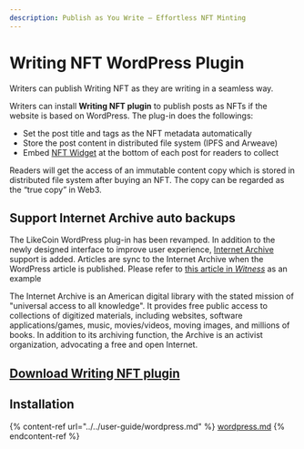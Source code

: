 ```yaml
---
description: Publish as You Write – Effortless NFT Minting
---
```


# Writing NFT WordPress Plugin

Writers can publish Writing NFT as they are writing in a seamless way.

Writers can install **Writing NFT plugin** to publish posts as NFTs if the website is based on WordPress. The plug-in does the followings:

* Set the post title and tags as the NFT metadata automatically
* Store the post content in distributed file system (IPFS and Arweave)
* Embed [NFT Widget](collect-writing-nft/nft-widget.md) at the bottom of each post for readers to collect

Readers will get the access of an immutable content copy which is stored in distributed file system after buying an NFT. The copy can be regarded as the “true copy” in Web3.

## Support Internet Archive auto backups

The LikeCoin WordPress plug-in has been revamped. In addition to the newly designed interface to improve user experience, [Internet Archive](https://archive.org/) support is added. Articles are sync to the Internet Archive when the WordPress article is published. Please refer to [this article in _Witness_](https://web.archive.org/web/20221215135952/https://thewitnesshk.com/%E6%94%AF%E8%81%AF%E6%9C%83%E6%8B%92%E4%BA%A4%E8%B3%87%E6%96%99%E6%A1%88-%E9%84%92%E5%B9%B8%E5%BD%A4%E6%8C%87%E9%80%9A%E7%9F%A5%E6%9B%B8%E5%B1%AC%E4%B8%8D%E5%8F%AF%E8%83%BD%E4%BB%BB%E5%8B%99-%E6%8B%92/) as an example

The Internet Archive is an American digital library with the stated mission of "universal access to all knowledge". It provides free public access to collections of digitized materials, including websites, software applications/games, music, movies/videos, moving images, and millions of books. In addition to its archiving function, the Archive is an activist organization, advocating a free and open Internet.

## [Download Writing NFT plugin](https://wordpress.org/plugins/likecoin/)

## Installation

{% content-ref url="../../user-guide/wordpress.md" %}
[wordpress.md](../../user-guide/wordpress.md)
{% endcontent-ref %}
